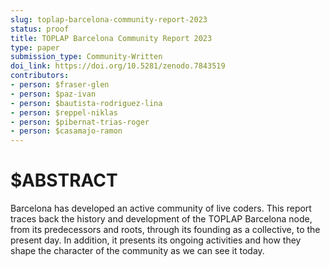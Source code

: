 ```yaml
---
slug: toplap-barcelona-community-report-2023
status: proof
title: TOPLAP Barcelona Community Report 2023
type: paper
submission_type: Community-Written
doi_link: https://doi.org/10.5281/zenodo.7843519
contributors:
- person: $fraser-glen
- person: $paz-ivan
- person: $bautista-rodriguez-lina
- person: $reppel-niklas
- person: $pibernat-trias-roger
- person: $casamajo-ramon
---
```


# $ABSTRACT

Barcelona has developed an active community of live coders.
This report traces back the history and development of the
TOPLAP Barcelona node, from its predecessors and roots, through
its founding as a collective, to the present day.
In addition, it presents its ongoing activities and how they shape
the character of the community as we can see it today.
